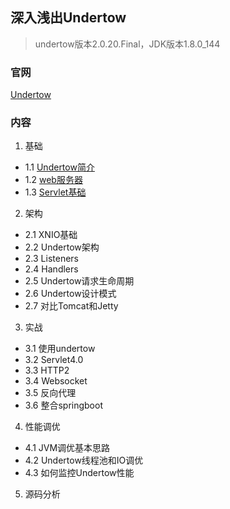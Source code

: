 ## 深入浅出Undertow
> undertow版本2.0.20.Final，JDK版本1.8.0_144

### 官网
[Undertow](http://undertow.io/)

### 内容
1. 基础
- 1.1 [Undertow简介](./1-基础/1.1-Undertow简介.md)
- 1.2 [web服务器](./1-基础/1.2-Web服务器.md)
- 1.3 [Servlet基础](./1-基础/1.3-Servlet基础.md)

2. 架构
- 2.1 XNIO基础
- 2.2 Undertow架构
- 2.3 Listeners
- 2.4 Handlers
- 2.5 Undertow请求生命周期
- 2.6 Undertow设计模式
- 2.7 对比Tomcat和Jetty

3. 实战
- 3.1 使用undertow
- 3.2 Servlet4.0
- 3.3 HTTP2
- 3.4 Websocket
- 3.5 反向代理
- 3.6 整合springboot

4. 性能调优
- 4.1 JVM调优基本思路
- 4.2 Undertow线程池和IO调优
- 4.3 如何监控Undertow性能

5. 源码分析